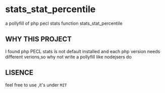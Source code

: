 # stats_stat_percentile

a pollyfill of php pecl stats function stats_stat_percentile

## WHY THIS PROJECT

I found php PECL stats is not default installed and each php version needs different verions,so why not write a pollyfill like nodejsers do


## LISENCE 

feel free to use ,it's under `MIT`
